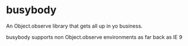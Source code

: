 # busybody
An Object.observe library that gets all up in yo business. 

busybody supports non Object.observe environments as far back as IE 9
